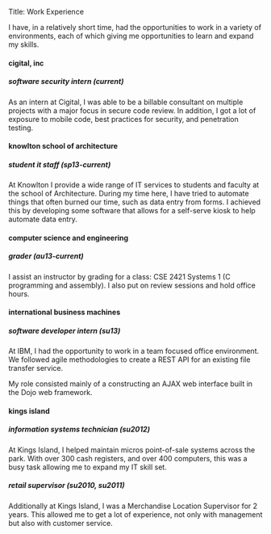 Title: Work Experience

I have, in a relatively short time, had the opportunities to work in a variety
of environments, each of which giving me opportunities to learn and expand my
skills.

#### cigital, inc
##### software security intern (current)
As an intern at Cigital, I was able to be a billable consultant on multiple
projects with a major focus in secure code review. In addition, I got a lot of
exposure to mobile code, best practices for security, and penetration testing.

#### knowlton school of architecture
##### student it staff (sp13-current)
At Knowlton I provide a wide range of IT services to students and faculty at
the school of Architecture. During my time here, I have tried to automate
things that often burned our time, such as data entry from forms. I
achieved this by developing some software that allows for a self-serve kiosk to
help automate data entry.

#### computer science and engineering
##### grader (au13-current)
I assist an instructor by grading for a class: CSE 2421 Systems 1 (C
programming and assembly). I also put on review sessions and hold office hours.

#### international business machines
##### software developer intern (su13)
At IBM, I had the opportunity to work in a team focused office environment.
We followed agile methodologies to create a REST API for an existing file
transfer service.

My role consisted mainly of a constructing an AJAX web interface built in
the Dojo web framework.

#### kings island
##### information systems technician (su2012)
At Kings Island, I helped maintain micros point-of-sale systems across the
park. With over 300 cash registers, and over 400 computers, this was a busy
task allowing me to expand my IT skill set.

##### retail supervisor (su2010, su2011)
Additionally at Kings Island, I was a Merchandise Location Supervisor for 2
years. This allowed me to get a lot of experience, not only with management
but also with customer service.
